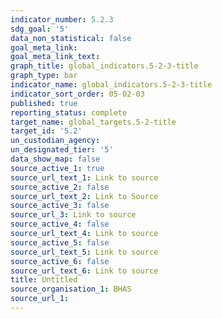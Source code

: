 ```yaml
---
indicator_number: 5.2.3
sdg_goal: '5'
data_non_statistical: false
goal_meta_link: 
goal_meta_link_text: 
graph_title: global_indicators.5-2-3-title
graph_type: bar
indicator_name: global_indicators.5-2-3-title
indicator_sort_order: 05-02-03
published: true
reporting_status: complete
target_name: global_targets.5-2-title
target_id: '5.2'
un_custodian_agency:
un_designated_tier: '5'
data_show_map: false
source_active_1: true
source_url_text_1: Link to source
source_active_2: false
source_url_text_2: Link to Source
source_active_3: false
source_url_3: Link to source
source_active_4: false
source_url_text_4: Link to source
source_active_5: false
source_url_text_5: Link to source
source_active_6: false
source_url_text_6: Link to source
title: Untitled
source_organisation_1: BHAS 
source_url_1: 
---
```


